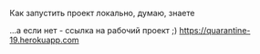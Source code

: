 Как запустить проект локально, думаю, знаете

...а если нет - ссылка на рабочий проект ;) 
https://quarantine-19.herokuapp.com
